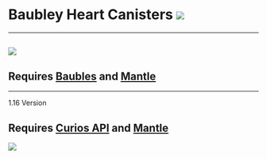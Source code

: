 # Baubley Heart Canisters [![](http://cf.way2muchnoise.eu/full_282947_downloads.svg)](https://minecraft.curseforge.com/projects/baubley-heart-canisters)
---
[![](http://cf.way2muchnoise.eu/versions/Available%20for%20MC_282947_all.svg)](https://minecraft.curseforge.com/projects/baubley-heart-canisters/files)
---
## Requires [Baubles](https://minecraft.curseforge.com/projects/baubles "Download on CurseForge") and [Mantle](https://minecraft.curseforge.com/projects/mantle "Download on CurseForge")
---
1.16 Version
## Requires [Curios API](https://www.curseforge.com/minecraft/mc-mods/curios "Download on CurseForge") and [Mantle](https://minecraft.curseforge.com/projects/mantle "Download on CurseForge")

![](https://i.gyazo.com/245e4d299413fdc6a6eb843b9d32bc29.gif)
